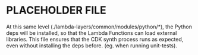 # PLACEHOLDER FILE

At this same level (./lambda-layers/common/modules/python/\*), the Python deps will be installed,
so that the Lambda Functions can load external libraries. This file ensures that the CDK synth
process runs as expected, even without installing the deps before. (eg. when running unit-tests).
